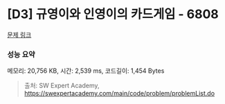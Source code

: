 # [D3] 규영이와 인영이의 카드게임 - 6808 

[문제 링크](https://swexpertacademy.com/main/code/problem/problemDetail.do?contestProbId=AWgv9va6HnkDFAW0) 

### 성능 요약

메모리: 20,756 KB, 시간: 2,539 ms, 코드길이: 1,454 Bytes



> 출처: SW Expert Academy, https://swexpertacademy.com/main/code/problem/problemList.do